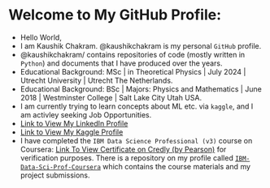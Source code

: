 # Welcome to My GitHub Profile:

-  Hello World,
-  I am Kaushik Chakram.  @kaushikchakram is my personal `GitHub` profile.
-  @kaushikchakram/ contains repositories of code (mostly written in `Python`) and documents that I have produced over the years.
-  Educational Background: MSc | in Theoretical Physics | July 2024 | Utrecht University | Utrecht The Netherlands.
-  Educational Background: BSc | Majors: Physics and Mathematics | June 2018 | Westminster College | Salt Lake City Utah USA.
- I am currently trying to learn concepts about ML etc. via `kaggle`, and I am activley seeking Job Opportunities.
- [Link to View My LinkedIn Profile](https://www.linkedin.com/in/kaushik-chakram-suresh/)
- [Link to View My Kaggle Profile](https://www.kaggle.com/kaushikchakram)
- I have completed the `IBM Data Science Professional (v3)` course on Coursera: [Link To View Certificate on Credly (by Pearson)](https://www.credly.com/badges/43179e45-2ec0-4418-a0af-697fbfb58ee9) for verification purposes. There is a repository on my profile called [`IBM-Data-Sci-Prof-Coursera`](https://github.com/kaushikchakram/IBM-Data-Sci-Prof-Coursera) which contains the course materials and my project submissions.
<!---
kaushikchakram/kaushikchakram is a ✨ special ✨ repository because its `README.md` (this file) appears on your GitHub profile.
You can click the Preview link to take a look at your changes.
--->
